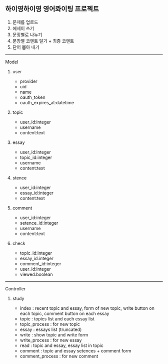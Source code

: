 하이영하이영 영어롸이팅 프로젝트
-----

1. 문제를 업로드
2. 에세이 쓰기
3. 문장별로 나누기
4. 문장별 코멘트 달기 + 최종 코멘트
5. 단어 뽑아 내기

-----
Model

1. user

	- provider
	- uid
	- name
	- oauth_token
	- oauth_expires_at:datetime
	
2. topic

	- user_id:integer
	- username
	- content:text

3. essay

	- user_id:integer
	- topic_id:integer
	- username
	- content:text
	
4. stence

	- user_id:integer
	- essay_id:integer
	- content:text
	
5. comment

	- user_id:integer
	- setence_id:integer
	- username
	- content:text
	
6. check

	- topic_id:integer
	- essay_id:integer
	- comment_id:integer
	- user_id:integer
	- viewed:boolean
	
	
-----
Controller

1. study

	- index : recent topic and essay, form of new topic, write button on each topic, comment button on each essay
	- topic : topics list and each essay list
	- topic_process : for new topic
	- essay : essays list (truncated)
	- write : show topic and write form
	- write_process : for new essay
	- read : topic and essay, essay list in topic
	- comment : topic and essay setences + comment form
	- comment_process : for new comment
	